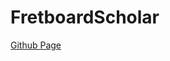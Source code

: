 # FretboardScholar

<a href="https://escapade1990.github.io/fretboard-scholar/" target="_blank" rel="noreferrer">Github Page</a>
